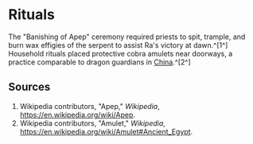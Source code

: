# Rituals

The "Banishing of Apep" ceremony required priests to spit, trample, and burn wax effigies of the serpent to assist Ra's victory at dawn.^[1^] Household rituals placed protective cobra amulets near doorways, a practice comparable to dragon guardians in [China](../../China/Rituals/README.md).^[2^]

## Sources
1. Wikipedia contributors, "Apep," *Wikipedia*, <https://en.wikipedia.org/wiki/Apep>.
2. Wikipedia contributors, "Amulet," *Wikipedia*, <https://en.wikipedia.org/wiki/Amulet#Ancient_Egypt>.
